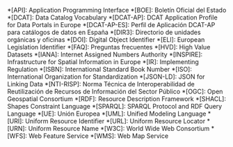*[API]: Application Programming Interface
*[BOE]: Boletín Oficial del Estado
*[DCAT]: Data Catalog Vocabulary
*[DCAT-AP]: DCAT Application Profile for Data Portals in Europe
*[DCAT-AP-ES]: Perfil de Aplicación DCAT-AP para catálogos de datos en España
*[DIR3]: Directorio de unidades orgánicas y oficinas
*[DOI]: Digital Object Identifier
*[ELI]: European Legislation Identifier
*[FAQ]: Preguntas frecuentes
*[HVD]: High Value Datasets
*[IANA]: Internet Assigned Numbers Authority
*[INSPIRE]: Infrastructure for Spatial Information in Europe
*[IR]: Implementing Regulation
*[ISBN]: International Standard Book Number
*[ISO]: International Organization for Standardization
*[JSON-LD]: JSON for Linking Data
*[NTI-RISP]: Norma Técnica de Interoperabilidad de Reutilización de Recursos de Información del Sector Público
*[OGC]: Open Geospatial Consortium
*[RDF]: Resource Description Framework
*[SHACL]: Shapes Constraint Language
*[SPARQL]: SPARQL Protocol and RDF Query Language
*[UE]: Unión Europea
*[UML]: Unified Modeling Language
*[URI]: Uniform Resource Identifier
*[URL]: Uniform Resource Locator
*[URN]: Uniform Resource Name
*[W3C]: World Wide Web Consortium
*[WFS]: Web Feature Service
*[WMS]: Web Map Service